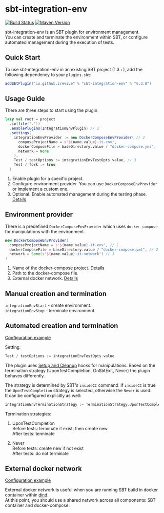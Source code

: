 # sbt-integration-env

[![Build Status](https://github.com/iRevive/sbt-integration-env/workflows/CI/badge.svg)](https://github.com/iRevive/sbt-integration-env/actions?query=branch%3Amaster+workflow%3ACI+)
[![Maven Version](https://maven-badges.herokuapp.com/maven-central/io.github.irevive/sbt-integration-env/badge.svg)](https://maven-badges.herokuapp.com/maven-central/io.github.irevive/sbt-integration-env)

sbt-integration-env is an SBT plugin for environment management.  
You can create and terminate the environment within SBT, or configure automated management during the execution of tests.

## Quick Start

To use sbt-integration-env in an existing SBT project (1.3.+), add the following dependency to your `plugins.sbt`:
 
```sbt
addSbtPlugin("io.github.irevive" % "sbt-integration-env" % "0.3.0")
```

## Usage Guide

There are three steps to start using the plugin:

```sbt
lazy val root = project
  .in(file("."))
  .enablePlugins(IntegrationEnvPlugin) // 1
  .settings(
    integrationEnvProvider := new DockerComposeEnvProvider( // 2
      composeProjectName = s"${name.value}-it-env", 
      dockerComposeFile = baseDirectory.value / "docker-compose.yml", 
      network = None
    ),
    Test / testOptions := integrationEnvTestOpts.value, // 3
    Test / fork := true
  )
```

1) Enable plugin for a specific project.
2) Configure environment provider. You can use `DockerComposeEnvProvider` or implement a custom one.
3) Optional. Enable automated management during the testing phase. [Details](#automated-creation-and-termination)

## Environment provider

There is a predefined `DockerComposeEnvProvider` which uses `docker-compose` for manipulations with the environment.  

```scala
new DockerComposeEnvProvider(
  composeProjectName = s"${name.value}-it-env", // 1
  dockerComposeFile = baseDirectory.value / "docker-compose.yml", // 2
  network = Some(s"${name.value}-it-network") // 3
)
```

1) Name of the docker-compose project. [Details](https://docs.docker.com/compose/reference/overview/#use--p-to-specify-a-project-name)
2) Path to the docker-compose file. 
3) External docker network. [Details](#external-docker-network)

## Manual creation and termination

`integrationEnvStart` - create environment.  
`integrationEnvStop` - terminate environment.

## Automated creation and termination

[Configuration example](https://github.com/iRevive/sbt-integration-env/tree/master/examples/simple) 

Setting:
```sbt
Test / testOptions := integrationEnvTestOpts.value
```

The plugin uses [Setup and Cleanup](https://scala-sbt.org/1.x/docs/Testing.html#Setup+and+Cleanup) hooks for manipulations. 
Based on the termination strategy (UponTestCompletion, OnSbtExit, Never) the plugin behaves differently.  

The strategy is determined by SBT's `insideCI` command: if `insideCI` is true the `UponTestCompletion` strategy is selected, otherwise the `Never` is used.   
It can be configured explicitly as well:  
```sbt
integrationEnvTerminationStrategy := TerminationStrategy.UponTestCompletion
```

Termination strategies:

1) UponTestCompletion  
Before tests: terminate if exist, then create new    
After tests: terminate  

2) Never  
Before tests: create new if not exist     
After tests: do not terminate  

## External docker network

[Configuration example](https://github.com/iRevive/sbt-integration-env/tree/master/examples/external-docker-network) 

External docker network is useful when you are running SBT build in docker container within [dind](https://hub.docker.com/_/docker).  
At this point, you should use a shared network across all components: SBT container and docker-compose.  

